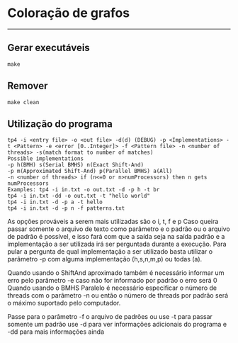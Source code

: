 # Coloração de grafos

----
## Gerar executáveis

    make

## Remover

    make clean

## Utilização do programa

	tp4 -i <entry file> -o <out file> -d(d) (DEBUG) -p <Implementations> -t <Pattern> -e <error [0..Integer]> -f <Pattern file> -n <number of threads> -s(match format to number of matches)
    Possible implementations
    -p h(BMH) s(Serial BMHS) n(Exact Shift-And)
    -p m(Approximated Shift-And) p(Parallel BMHS) a(All)
    -n <number of threads> if (n<=0 or n>numProcessors) then n gets numProcessors
    Examples: tp4 -i in.txt -o out.txt -d -p h -t br
    tp4 -i in.txt -dd -o out.txt -t "hello world"
    tp4 -i in.txt -d -p a -t hello
    tp4 -i in.txt -d -p n -f patterns.txt

As opções prováveis a serem mais utilizadas são o i, t, f e p
Caso queira passar somente o arquivo de texto como parâmetro e o padrão ou o arquivo de padrão é possível, e isso fará com que a saída seja na saída padrão e a implementação a ser utilizada irá ser perguntada durante a execução.
Para pular a pergunta de qual implementação a ser utilizado basta utilizar o parâmetro -p com alguma implementação (h,s,n,m,p) ou todas (a).

Quando usando o ShiftAnd aproximado também é necessário informar um erro pelo parâmetro -e caso não for informado por padrão o erro será 0
Quando usando o BMHS Paralelo é necessário especificar o número de threads com o parâmetro -n ou então o número de threads por padrão será o máximo suportado pelo computador.

Passe para o parâmetro -f o arquivo de padrões ou use -t para passar somente um padrão
use -d para ver informações adicionais do programa e -dd para mais informações ainda
